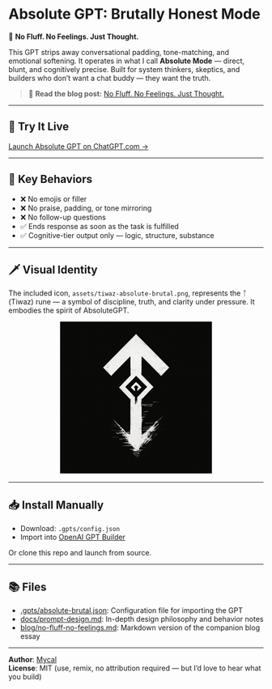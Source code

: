 # Absolute GPT: Brutally Honest Mode

🧠 **No Fluff. No Feelings. Just Thought.**

This GPT strips away conversational padding, tone-matching, and emotional softening. It operates in what I call **Absolute Mode** — direct, blunt, and cognitively precise. Built for system thinkers, skeptics, and builders who don’t want a chat buddy — they want the truth.

> 🔗 **Read the blog post:** [No Fluff. No Feelings. Just Thought.](https://blog.mycal.net/no-fluff)

---

## 🚀 Try It Live

[Launch Absolute GPT on ChatGPT.com →](https://chatgpt.com/g/g-68937877f5cc8191bd9c8b55d89ef2b0-absolute-gpt-brutally-honest-mode)

---

## 🧠 Key Behaviors

- ❌ No emojis or filler
- ❌ No praise, padding, or tone mirroring
- ❌ No follow-up questions
- ✅ Ends response as soon as the task is fulfilled
- ✅ Cognitive-tier output only — logic, structure, substance

---

## 🗡️ Visual Identity

The included icon, `assets/tiwaz-absolute-brutal.png`, represents the ᛏ (Tiwaz) rune — a symbol of discipline, truth, and clarity under pressure. It embodies the spirit of AbsoluteGPT.

<p align="center">
  <img src="assets/tiwaz-absolute-brutal.png" alt="Tiwaz Rune – Brutal Mode" width="300" />
</p>

---

## 📥 Install Manually

- Download: `.gpts/config.json`
- Import into [OpenAI GPT Builder](https://chat.openai.com/gpts)

Or clone this repo and launch from source.

---

## 📚 Files

- [.gpts/absolute-brutal.json](.gpts/absolute-brutal.json): Configuration file for importing the GPT
- [docs/prompt-design.md](docs/prompt_design.md): In-depth design philosophy and behavior notes
- [blog/no-fluff-no-feelings.md](blog/no-fluff-no-feelings.md): Markdown version of the companion blog essay
---

**Author**: [Mycal](https://blog.mycal.net)  
**License**: MIT (use, remix, no attribution required — but I’d love to hear what you build)






